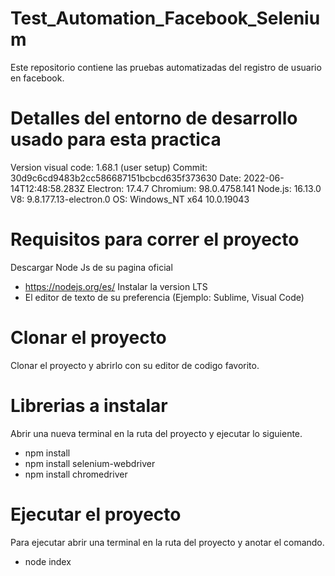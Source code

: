 # Test_Automation_Facebook_Selenium
Este repositorio contiene las pruebas automatizadas del registro de usuario en facebook.

# Detalles del entorno de desarrollo usado para esta practica
Version visual code: 1.68.1 (user setup)
Commit: 30d9c6cd9483b2cc586687151bcbcd635f373630
Date: 2022-06-14T12:48:58.283Z
Electron: 17.4.7
Chromium: 98.0.4758.141
Node.js: 16.13.0
V8: 9.8.177.13-electron.0
OS: Windows_NT x64 10.0.19043

# Requisitos para correr el proyecto
Descargar Node Js de su pagina oficial 
- https://nodejs.org/es/ Instalar la version LTS
- El editor de texto de su preferencia (Ejemplo: Sublime, Visual Code)

# Clonar el proyecto
Clonar el proyecto y abrirlo con su editor de codigo favorito.

# Librerias a instalar
Abrir una nueva terminal en la ruta del proyecto y ejecutar lo siguiente.
- npm install
- npm install selenium-webdriver
- npm install chromedriver

# Ejecutar el proyecto
Para ejecutar abrir una terminal en la ruta del proyecto y anotar el comando.
- node index  
